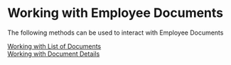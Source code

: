 # Working with Employee Documents

The following methods can be used to interact with Employee Documents

[Working with List of Documents](listOfDocuments.md)  
[Working with Document Details](documentDetails.md)  